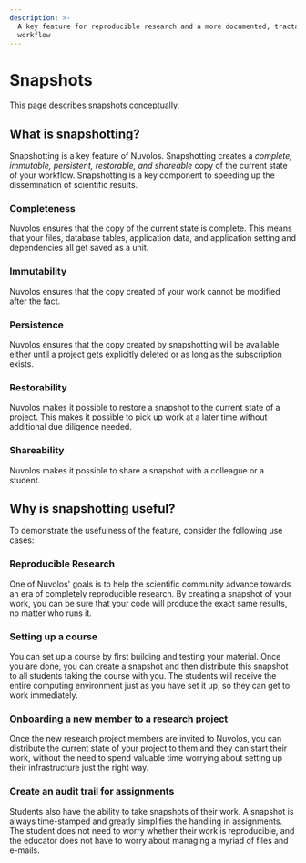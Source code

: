 ```yaml
---
description: >-
  A key feature for reproducible research and a more documented, tractable
  workflow
---
```


# Snapshots

This page describes snapshots conceptually.&#x20;

## What is snapshotting?

Snapshotting is a key feature of Nuvolos. Snapshotting creates a _complete, immutable, persistent, restorable, and shareable_ copy of the current state of your workflow. Snapshotting is a key component to speeding up the dissemination of scientific results.

### Completeness

Nuvolos ensures that the copy of the current state is complete. This means that your files, database tables, application data, and application setting and dependencies all get saved as a unit.

### Immutability

Nuvolos ensures that the copy created of your work cannot be modified after the fact.

### Persistence

Nuvolos ensures that the copy created by snapshotting will be available either until a project gets explicitly deleted or as long as the subscription exists.

### Restorability

Nuvolos makes it possible to restore a snapshot to the current state of a project. This makes it possible to pick up work at a later time without additional due diligence needed.

### Shareability

Nuvolos makes it possible to share a snapshot with a colleague or a student.&#x20;

## Why is snapshotting useful?

To demonstrate the usefulness of the feature, consider the following use cases:

### Reproducible Research

One of Nuvolos' goals is to help the scientific community advance towards an era of completely reproducible research. By creating a snapshot of your work, you can be sure that your code will produce the exact same results, no matter who runs it.

### Setting up a course

You can set up a course by first building and testing your material. Once you are done, you can create a snapshot and then distribute this snapshot to all students taking the course with you. The students will receive the entire computing environment just as you have set it up, so they can get to work immediately.

### Onboarding a new member to a research project

Once the new research project members are invited to Nuvolos, you can distribute the current state of your project to them and they can start their work, without the need to spend valuable time worrying about setting up their infrastructure just the right way.

### Create an audit trail for assignments

Students also have the ability to take snapshots of their work. A snapshot is always time-stamped and greatly simplifies the handling in assignments. The student does not need to worry whether their work is reproducible, and the educator does not have to worry about managing a myriad of files and e-mails.
